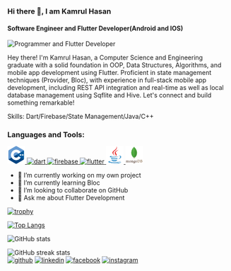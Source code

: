 ### Hi there 👋, I am Kamrul Hasan
#### Software Engineer and Flutter Developer(Android and IOS)
![Programmer and Flutter Developer](https://arturssmirnovs.github.io/github-profile-readme-generator/images/banner.png)

Hey there! I'm Kamrul Hasan, a Computer Science and Engineering graduate with a solid foundation in OOP, Data Structures, Algorithms, and mobile app development using Flutter. Proficient in state management techniques (Provider, Bloc), with experience in full-stack mobile app development, including REST API integration and real-time as well as local database management using Sqflite and Hive. Let's connect and build something remarkable!

Skills: Dart/Firebase/State Management/Java/C++

<h3 align="left">Languages and Tools:</h3>
<p align="left"> <a href="https://www.w3schools.com/cpp/" target="_blank" rel="noreferrer"> <img src="https://raw.githubusercontent.com/devicons/devicon/master/icons/cplusplus/cplusplus-original.svg" alt="cplusplus" width="40" height="40"/> </a> <a href="https://dart.dev" target="_blank" rel="noreferrer"> <img src="https://www.vectorlogo.zone/logos/dartlang/dartlang-icon.svg" alt="dart" width="40" height="40"/> </a> <a href="https://firebase.google.com/" target="_blank" rel="noreferrer"> <img src="https://www.vectorlogo.zone/logos/firebase/firebase-icon.svg" alt="firebase" width="40" height="40"/> </a> <a href="https://flutter.dev" target="_blank" rel="noreferrer"> <img src="https://www.vectorlogo.zone/logos/flutterio/flutterio-icon.svg" alt="flutter" width="40" height="40"/> </a> <a href="https://www.java.com" target="_blank" rel="noreferrer"> <img src="https://raw.githubusercontent.com/devicons/devicon/master/icons/java/java-original.svg" alt="java" width="40" height="40"/> </a> <a href="https://www.mongodb.com/" target="_blank" rel="noreferrer"> <img src="https://raw.githubusercontent.com/devicons/devicon/master/icons/mongodb/mongodb-original-wordmark.svg" alt="mongodb" width="40" height="40"/> </a> </p>

- 🔭 I’m currently working on my own project 
- 🌱 I’m currently learning Bloc 
- 👯 I’m looking to collaborate on GitHub 
- 💬 Ask me about Flutter Development 




[![trophy](https://github-profile-trophy.vercel.app/?username=khsujon)](https://github.com/ryo-ma/github-profile-trophy)

[![Top Langs](https://github-readme-stats.vercel.app/api/top-langs/?username=khsujon)](https://github.com/anuraghazra/github-readme-stats)

![GitHub stats](https://github-readme-stats.vercel.app/api?username=khsujon&show_icons=true&count_private=true)  

![GitHub streak stats](https://streak-stats.demolab.com/?user=khsujon)  
[<img src='https://cdn.jsdelivr.net/npm/simple-icons@3.0.1/icons/github.svg' alt='github' height='40'>](https://github.com/khsujon)  [<img src='https://cdn.jsdelivr.net/npm/simple-icons@3.0.1/icons/linkedin.svg' alt='linkedin' height='40'>](https://www.linkedin.com/in/khsujon/)  [<img src='https://cdn.jsdelivr.net/npm/simple-icons@3.0.1/icons/facebook.svg' alt='facebook' height='40'>](https://www.facebook.com/sn.kamrulhasan12)  [<img src='https://cdn.jsdelivr.net/npm/simple-icons@3.0.1/icons/instagram.svg' alt='instagram' height='40'>](https://www.instagram.com/mr_kamrulhasan/)  

